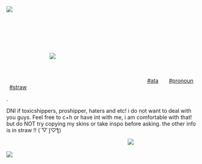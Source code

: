 ![](https://files.catbox.moe/y682wg.png)

⠀⠀⠀⠀

⠀⠀⠀⠀⠀⠀


⠀⠀



⠀⠀⠀⠀⠀⠀⠀⠀⠀⠀⠀![](https://files.catbox.moe/ozdwjj.jpg)


⠀⠀



⠀⠀⠀⠀⠀⠀⠀⠀⠀⠀⠀⠀⠀⠀⠀⠀⠀⠀⠀⠀⠀⠀⠀⠀⠀⠀⠀⠀⠀⠀⠀⠀⠀⠀⠀⠀[#ata](https://emisoaaa.atabook.org/)  ‎  ‎  ‎  ‎  ‎  ‎ [#pronoun](https://en.pronouns.page/@Ilithyia)  ‎  ‎  ‎  ‎  ‎ [#straw](https://spawnprayerr.straw.page)


.





DNI if toxicshippers, proshipper, haters and etc! i do not want to deal with you guys. Feel free to c+h or have int with me, i am comfortable with that! but do NOT try copying my skins or take inspo before asking. the other info is in straw !! (´▽`ʃ♡ƪ)



⠀⠀⠀⠀⠀⠀⠀⠀⠀⠀⠀⠀⠀⠀⠀⠀⠀⠀⠀⠀⠀⠀⠀⠀⠀⠀⠀⠀⠀⠀⠀![](https://files.catbox.moe/igmkqn.png)

![](https://files.catbox.moe/g3yeu5.png)
